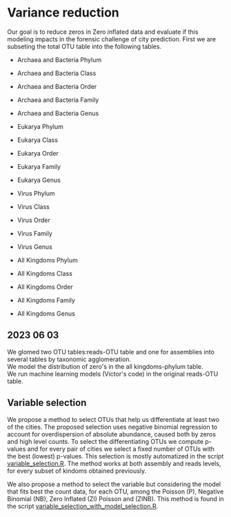 # Variance reduction
Our goal is to reduce zeros in Zero inflated data and evaluate if this modeling impacts in the forensic challenge of city prediction. 
First we are subseting the total OTU table into the following tables.

- Archaea and Bacteria Phylum    
- Archaea and Bacteria Class    
- Archaea and Bacteria Order   
- Archaea and Bacteria Family   
- Archaea and Bacteria Genus  

- Eukarya Phylum  
- Eukarya Class   
- Eukarya Order  
- Eukarya Family   
- Eukarya Genus  

- Virus Phylum   
- Virus Class   
- Virus Order   
- Virus Family   
- Virus Genus  

- All Kingdoms Phylum   
- All Kingdoms Class   
- All Kingdoms Order   
- All Kingdoms Family   
- All Kingdoms Genus  

## 2023 06 03  
We glomed two OTU tables:reads-OTU table and one for assemblies into several tables by taxonomic agglomeration.  
We model the distribution of zero's in the all kingdoms-phylum table.  
We run machine learning models (Victor's code) in the original reads-OTU table. 

## Variable selection
We propose a method to select OTUs that help us differentiate at least two of the cities. 
The proposed selection uses negative binomial regression to account for overdispersion of absolute abundance, caused both by zeros and high level counts. 
To select the differentiating OTUs we compute p-values and for every pair of cities we select a fixed number of OTUs with the best (lowest) p-values. 
This selection is mostly automatized in the script [variable_selection.R](./codes/variable_selection.R). 
The method works at both assembly and reads levels, for every subset of kindoms obtained previously.

We also propose a method to select the variable but considering the model that fits best the count data, for each OTU, among the Poisson (P), Negative Binomial (NB), Zero Inflated (ZI) Poisson and (ZINB). 
This method is found in the script [variable_selection_with_model_selection.R](./codes/variable_selection_with_model_selection.R).
